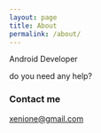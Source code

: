 ```yaml
---
layout: page
title: About
permalink: /about/
---
```


Android Developer


do you need any help?

### Contact me

[xenione@gmail.com](mailto:xenione@gmail.com)
